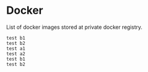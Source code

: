 # Docker

List of docker images stored at private docker registry.

```
test b1
test b2
test a1
test a2
test b1
test b2
```

